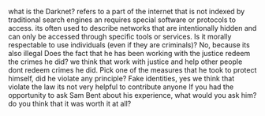what is the Darknet?
refers to a part of the internet that is not indexed by traditional search engines an requires special software or protocols to access. its  often used to describe networks that are intentionally hidden and can only be accessed through specific tools or services.
Is it morally respectable to use individuals (even if they are criminals)?
No, because its also illegal
Does the fact that he has been working with the justice redeem the crimes he did? we think that work with justice and help other people dont redeem crimes he did.
Pick one of the measures that he took to protect himself, did he violate any principle? Fake identities, yes we think that violate the law its not very helpful to contribute anyone
If you had the opportunity to ask Sam Bent about his experience, what would you ask him?
do you think that it was worth it at all?